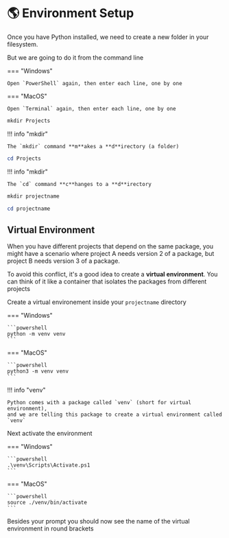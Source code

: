 # 🌎 Environment Setup

Once you have Python installed, we need to create a new folder in your filesystem.

But we are going to do it from the command line

=== "Windows"

    Open `PowerShell` again, then enter each line, one by one

=== "MacOS"

    Open `Terminal` again, then enter each line, one by one  


```powershell
mkdir Projects
```

!!! info "mkdir"

    The `mkdir` command **m**akes a **d**irectory (a folder)

```powershell
cd Projects
```

!!! info "mkdir"

    The `cd` command **c**hanges to a **d**irectory

```powershell
mkdir projectname
```

```powershell
cd projectname
```

## Virtual Environment

When you have different projects that depend on the same package, you might have a scenario where
project A needs version 2 of a package, but project B needs version 3 of a package.

To avoid this conflict, it's a good idea to create a **virtual environment**.
You can think of it like a container that isolates the packages from different projects

Create a virtual environement inside your `projectname` directory

=== "Windows"

    ```powershell
    python -m venv venv
    ```

=== "MacOS"

    ```powershell
    python3 -m venv venv
    ```

!!! info "venv"

    Python comes with a package called `venv` (short for virtual environment), 
    and we are telling this package to create a virtual environment called `venv`

Next activate the environment

=== "Windows"

    ```powershell
    .\venv\Scripts\Activate.ps1
    ```

=== "MacOS"

    ```powershell
    source ./venv/bin/activate
    ```

Besides your prompt you should now see the name of the virtual environment in round brackets

